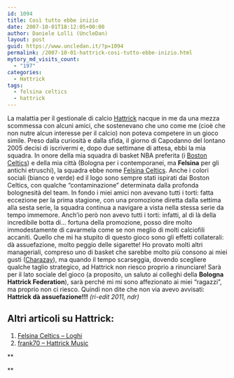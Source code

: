```yaml
---
id: 1094
title: Così tutto ebbe inizio
date: 2007-10-01T18:12:05+00:00
author: Daniele Lolli (UncleDan)
layout: post
guid: https://www.uncledan.it/?p=1094
permalink: /2007-10-01-hattrick-cosi-tutto-ebbe-inizio.html
mytory_md_visits_count:
  - "197"
categories:
  - Hattrick
tags:
  - felsina celtics
  - hattrick
---
```

La malattia per il gestionale di calcio <a title="Hattrick" href="http://www.hattrick.org/" target="_blank">Hattrick</a> nacque in me da una mezza scommessa con alcuni amici, che sostenevano che uno come me (cioè che non nutre alcun interesse per il calcio) non poteva competere in un gioco simile. Preso dalla curiosità e dalla sfida, il giorno di Capodanno del lontano 2005 decisi di iscrivermi e, dopo due settimane di attesa, ebbi la mia squadra. In onore della mia squadra di basket NBA preferita (i <a title="Boston Celtics" href="http://www.nba.com/celtics/" target="_blank">Boston Celtics</a>) e della mia città (Bologna per i contemporanei, ma **Felsina** per gli antichi etruschi), la squadra ebbe nome <a title="Felsina Celtics" href="http://www.hattrick.org/Club/?TeamID=551559" target="_blank">Felsina Celtics</a>. Anche i colori sociali (bianco e verde) ed il logo sono sempre stati ispirati dai Boston Celtics, con qualche “contaminazione” determinata dalla profonda bolognesità del team. In fondo i miei amici non avevano tutti i torti: fatta eccezione per la prima stagione, con una promozione diretta dalla settima alla sesta serie, la squadra continua a navigare a vista nella stessa serie da tempo immemore. Anch’io però non avevo tutti i torti: infatti, al di là della incredibile botta di… fortuna della promozione, posso dire molto immodestamente di cavarmela come se non meglio di molti calciofili accaniti. Quello che mi ha stupito di questo gioco sono gli effetti collaterali: dà assuefazione, molto peggio delle sigarette! Ho provato molti altri manageriali, compreso uno di basket che sarebbe molto più consono ai miei gusti (<a title="Charazay" href="http://www.charazay.com/" target="_blank">Charazay</a>), ma quando il tempo scarseggia, dovendo scegliere qualche taglio strategico, ad Hattrick non riesco proprio a rinunciare! Sarà per il lato sociale del gioco (a proposito, un saluto ai colleghi della **Bologna Hattrick Federation**), sarà perché mi mi sono affezionato ai miei “ragazzi”, ma proprio non ci riesco. Quindi non dite che non via avevo avvisati: **Hattrick dà assuefazione!!!** _(ri-edit 2011, ndr)_

## Altri articoli su Hattrick:

  1. <a title="Felsina Celtics - Loghi" href="/2007-10-01-hattrick-felsina-celtics-loghi.html" target="_self">Felsina Celtics &#8211; Loghi</a>
  2. [frank70 &#8211; Hattrick Music](https://www.uncledan.it/frank70-hattrick-music/ "frank70 - Hattrick Music")

**
  
**